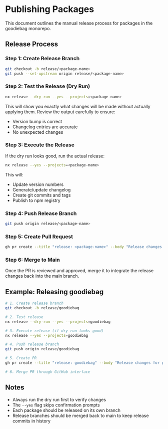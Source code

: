 # Publishing Packages

This document outlines the manual release process for packages in the goodiebag monorepo.

## Release Process

### Step 1: Create Release Branch
```bash
git checkout -b release/<package-name>
git push --set-upstream origin release/<package-name>
```

### Step 2: Test the Release (Dry Run)
```bash
nx release --dry-run --yes --projects=<package-name>
```

This will show you exactly what changes will be made without actually applying them. Review the output carefully to ensure:
- Version bump is correct
- Changelog entries are accurate
- No unexpected changes

### Step 3: Execute the Release
If the dry run looks good, run the actual release:
```bash
nx release --yes --projects=<package-name>
```

This will:
- Update version numbers
- Generate/update changelog
- Create git commits and tags
- Publish to npm registry

### Step 4: Push Release Branch
```bash
git push origin release/<package-name>
```

### Step 5: Create Pull Request
```bash
gh pr create --title "release: <package-name>" --body "Release changes for <package-name>"
```

### Step 6: Merge to Main
Once the PR is reviewed and approved, merge it to integrate the release changes back into the main branch.

## Example: Releasing goodiebag

```bash
# 1. Create release branch
git checkout -b release/goodiebag

# 2. Test release
nx release --dry-run --yes --projects=goodiebag

# 3. Execute release (if dry run looks good)
nx release --yes --projects=goodiebag

# 4. Push release branch
git push origin release/goodiebag

# 5. Create PR
gh pr create --title "release: goodiebag" --body "Release changes for goodiebag"

# 6. Merge PR through GitHub interface
```

## Notes

- Always run the dry run first to verify changes
- The `--yes` flag skips confirmation prompts
- Each package should be released on its own branch
- Release branches should be merged back to main to keep release commits in history